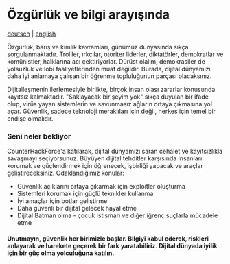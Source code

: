 # Özgürlük ve bilgi arayışında
[deutsch](OKU.md) | [english](README.md)

Özgürlük, barış ve kimlik kavramları, günümüz dünyasında sıkça sorgulanmaktadır. Trolller, ırkçılar, otoriter liderler, diktatörler, demokratlar ve komünistler, halklarına acı çektiriyorlar. Dürüst olalım, demokrasiler de yolsuzluk ve lobi faaliyetlerinden muaf değildir. Burada, dijital dünyamızı daha iyi anlamaya çalışan bir öğrenme topluluğunun parçası olacaksınız.

Dijitalleşmenin ilerlemesiyle birlikte, birçok insan olası zararlar konusunda kayıtsız kalmaktadır. "Saklayacak bir şeyim yok" sıkça duyulan bir ifade olup, virüs yayan sistemlerin ve savunmasız ağların ortaya çıkmasına yol açar. Güvenlik, sadece teknoloji meraklıları için değil, herkes için temel bir endişe olmalıdır.

### Seni neler bekliyor
CounterHackForce'a katılarak, dijital dünyamızı saran cehalet ve kayıtsızlıkla savaşmayı seçiyorsunuz. Büyüyen dijital tehditler karşısında insanları korumak ve güçlendirmek için öğrenecek, işbirliği yapacak ve araçlar geliştireceksiniz. Odaklandığımız konular:

- Güvenlik açıklarını ortaya çıkarmak için exploitler oluşturma
- Sistemleri korumak için güçlü teknikler kullanma
- İyi amaçlar için botlar geliştirme
- Daha güvenli bir dijital gelecek hayal etme
- Dijital Batman olma - çocuk istismarı ve diğer iğrenç suçlarla mücadele etme

#### Unutmayın, güvenlik her birimizle başlar. Bilgiyi kabul ederek, riskleri anlayarak ve harekete geçerek bir fark yaratabiliriz. Dijital dünyada iyilik için bir güç olma yolculuğuna katılın.
